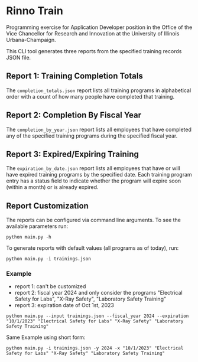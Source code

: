 # Rinno Train
Programming exercise for Application Developer position in the Office of the Vice Chancellor for Research and Innovation at the University of Illinois Urbana-Champaign.

This CLI tool generates three reports from the specified training records JSON file. 

## Report 1: Training Completion Totals
The `completion_totals.json` report lists all training programs in alphabetical order with a count of how many people have completed that training.

## Report 2: Completion By Fiscal Year
The `completion_by_year.json` report lists all employees that have completed any of the specified training programs during the specified fiscal year.

## Report 3: Expired/Expiring Training
The `expiration_by_date.json` report lists all employees that have or will have expired training programs by the specified date.
Each training program entry has a status field to indicate whether the program will expire soon (within a month) or is already expired.


## Report Customization
The reports can be configured via command line arguments. To see the available parameters run:

```
python main.py -h
```

To generate reports with default values (all programs as of today), run:

```
python main.py -i trainings.json
```

### Example
- report 1: can't be customized
- report 2: fiscal year 2024 and only consider the programs "Electrical Safety for Labs", "X-Ray Safety", "Laboratory Safety Training"
- report 3: expiration date of Oct 1st, 2023

```
python main.py --input trainings.json --fiscal_year 2024 --expiration "10/1/2023" "Electrical Safety for Labs" "X-Ray Safety" "Laboratory Safety Training"
```

Same Example using short form: 
```
python main.py -i trainings.json -y 2024 -x "10/1/2023" "Electrical Safety for Labs" "X-Ray Safety" "Laboratory Safety Training"
```

